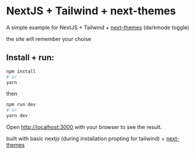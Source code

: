 # NextJS + Tailwind + next-themes
A simple example for NextJS + Tailwind + [next-themes](https://www.npmjs.com/package/next-themes)  (darkmode toggle)

the site will remember your choise
## Install + run:

```bash
npm install
# or
yarn
```
then

```bash
npm run dev
# or
yarn dev
```

Open [http://localhost:3000](http://localhost:3000) with your browser to see the result.


built with basic nextjs (during installation propting for tailwind) + [next-themes](https://www.npmjs.com/package/next-themes)